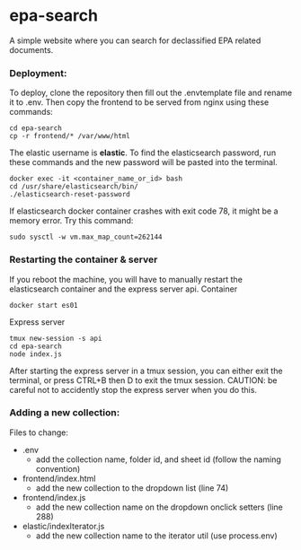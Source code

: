 # epa-search
A simple website where you can search for declassified EPA related documents.

### Deployment:
To deploy, clone the repository then fill out the .envtemplate file and rename it to .env.
Then copy the frontend to be served from nginx using these commands:
```
cd epa-search
cp -r frontend/* /var/www/html
```

The elastic username is **elastic**. To find the elasticsearch password, run these commands and the new password will be pasted into the terminal.
```
docker exec -it <container_name_or_id> bash
cd /usr/share/elasticsearch/bin/
./elasticsearch-reset-password
```

If elasticsearch docker container crashes with exit code 78, it might be a memory error. Try this command:
```
sudo sysctl -w vm.max_map_count=262144
```


### Restarting the container & server
If you reboot the machine, you will have to manually restart the elasticsearch container and the express server api.
Container
```
docker start es01
```
Express server
```
tmux new-session -s api
cd epa-search
node index.js
```
After starting the express server in a tmux session, you can either exit the terminal, or press CTRL+B then D to exit the tmux session. CAUTION: be careful not to accidently stop the express server when you do this.

### Adding a new collection:
Files to change:
* .env
  * add the collection name, folder id, and sheet id (follow the naming convention)
* frontend/index.html
  * add the new collection to the dropdown list (line 74)
* frontend/index.js
  * add the new collection name on the dropdown onclick setters (line 288)
* elastic/indexIterator.js
  * add the new collection name to the iterator util (use process.env)
